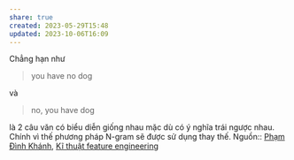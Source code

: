 ```yaml
---
share: true
created: 2023-05-29T15:48
updated: 2023-10-06T16:09
---
```

Chẳng hạn như 
> you have no dog

và
> no, you have dog

là 2 câu văn có biểu diễn giống nhau mặc dù có ý nghĩa trái ngược nhau. Chính vì thế phương pháp N-gram sẽ được sử dụng thay thế.
Nguồn:: [Phạm Đình Khánh](../../../%CE%9E%20Ngu%E1%BB%93n/Khoa%20h%E1%BB%8Dc%20d%E1%BB%AF%20li%E1%BB%87u.%20Khoa%20h%E1%BB%8Dc%20m%C3%A1y%20t%C3%ADnh/Ph%E1%BA%A1m%20%C4%90%C3%ACnh%20Kh%C3%A1nh.md), [Kĩ thuật feature engineering](https://phamdinhkhanh.github.io/2019/01/07/Ky_thuat_feature_engineering.html)
